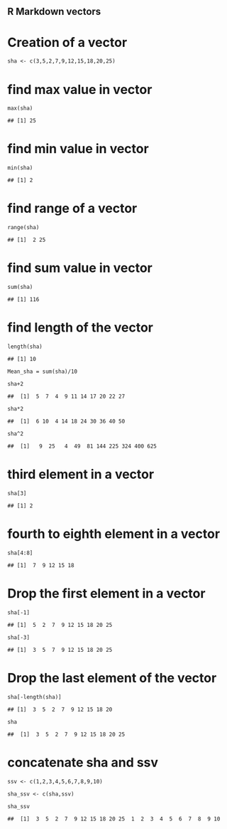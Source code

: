 R Markdown vectors
------------------

Creation of a vector
====================

    sha <- c(3,5,2,7,9,12,15,18,20,25)

find max value in vector
========================

    max(sha)

    ## [1] 25

find min value in vector
========================

    min(sha)

    ## [1] 2

find range of a vector
======================

    range(sha)

    ## [1]  2 25

find sum value in vector
========================

    sum(sha)

    ## [1] 116

find length of the vector
=========================

    length(sha)

    ## [1] 10

    Mean_sha = sum(sha)/10

    sha+2

    ##  [1]  5  7  4  9 11 14 17 20 22 27

    sha*2

    ##  [1]  6 10  4 14 18 24 30 36 40 50

    sha^2

    ##  [1]   9  25   4  49  81 144 225 324 400 625

third element in a vector
=========================

    sha[3]

    ## [1] 2

fourth to eighth element in a vector
====================================

    sha[4:8]

    ## [1]  7  9 12 15 18

Drop the first element in a vector
==================================

    sha[-1]

    ## [1]  5  2  7  9 12 15 18 20 25

    sha[-3]

    ## [1]  3  5  7  9 12 15 18 20 25

Drop the last element of the vector
===================================

    sha[-length(sha)]

    ## [1]  3  5  2  7  9 12 15 18 20

    sha

    ##  [1]  3  5  2  7  9 12 15 18 20 25

concatenate sha and ssv
=======================

    ssv <- c(1,2,3,4,5,6,7,8,9,10)

    sha_ssv <- c(sha,ssv)

    sha_ssv

    ##  [1]  3  5  2  7  9 12 15 18 20 25  1  2  3  4  5  6  7  8  9 10
